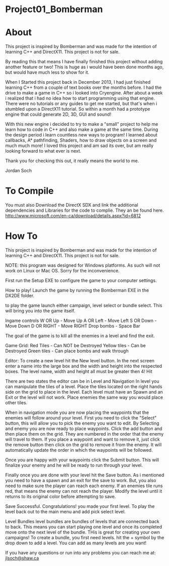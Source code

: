 Project01_Bomberman
===================

About
===================

This project is inspired by Bomberman and was made for the intention of learning C++ and DirectX11. This project is not for sale.

By reading this that means I have finally finished this project without adding another feature or two! This is huge as i would have been done months ago, but would have much less to show for it.

When I Started this project back in December 2013, I had just finished learning C++ from a couple of text books over the months before. I had the drive to make a game in C++ so i looked into Cryengine. 
After about a week i realized that i had no idea how to start programming using that engine. There were no tutorials or any guides to get me started, but that's when i stumbled upon a DirectX11 tutorial. 
So within a month had a prototype engine that could generate 2D, 3D, GUI and sound!

With this new engine i decided to try to make a "small" project to help me learn how to code in C++ and also make a game at the same time. During the design period i learn countless new ways to program!
I learned about callbacks, A* pathfinding, Shaders, how to draw objects on a screen and much much more!
I loved this project and am sad its over, but am really looking forward to what ever is next.

Thank you for checking this out, it really means the world to me.

Jordan Soch

To Compile
==================
You must also Download the DirectX SDX and link the additional dependencies and Libraries for the code to complie.
They an be found here.
http://www.microsoft.com/en-ca/download/details.aspx?id=6812

How To
===================
This project is inspired by Bomberman and was made for the intention of learning C++ and DirectX11. This project is not for sale.

NOTE: this program was designed for Windows platforms. As such will not work on Linux or Mac OS. Sorry for the inconvenience. 

First run the Setup EXE to configure the game to your computer settings.

How to play!
Launch the game by running the Bomberman EXE in the DX2DE folder.

to play the game launch either campaign, level select or bundle select. This will bring you into the game itself.

Ingame controls
W OR Up - Move Up
A OR Left - Move Left
S OR Down - Move Down
D OR RIGHT - Move RIGHT
Drop bombs - Space Bar

The goal of the game is to kill all the enemies in a level and find the exit. 

Game Grid:
Red Tiles 		- 	Can NOT be Destroyed
Yellow tiles 	- 	Can be Destroyed 
Green tiles 	- 	Can place bombs and walk through


Editor:
To create a new level hit the New level button. 
In the next screen enter a name into the large box and the width and height into the respected boxes. 
The level name, width and height all must be greater then 4!
Hit 

There are two states the editor can be in Level and Navigation
In level you can manipulate the tiles of a level. Place the tiles located on the right hands side on the grid to place in the level.
Each level must have an Spawn and an Exit or the level will not work.
Place enemies the same way you would place other tiles.

When in navigation mode you are now placing the waypoints that the enemies will follow around your level.
First you need to click the "Select" button, this will allow you to pick the enemy you want to edit.
By Selecting and enemy you are now ready to place waypoints. Click the add button and then place them on the grid. They are 
numbered in the order that the enemy will travel to them. If you place a waypoint and want to remove it, just click the remove button then 
click on the grid to remove it from the enemy. It will automatically update the order in which the waypoints will be followed.

Once you are happy with your waypoints click the Submit button. This will finalize your enemy and he will be ready to run through your level.

Finally once you are done with your level hit the Save button. As i mentioned you need to have a spawn and an exit for the save to work. But,
you also need to make sure the player can reach each enemy. If an enemies tile runs red, that means the enemy can not reach the player.
Modify the level until it returns to its original color before attempting to save. 

Save Successful. Congratulations! you made your first level. To play the level back out to the main menu and add pick select level.

Level Bundles
level bundles are bundles of levels that are connected back to back. This means you can start playing one level and once its completed move onto the next level of the bundle.
THis is great for creating your own campaigns! To create a bundle, you first need levels. hit the + symbol by the drop down to add a level. You can add as many levels are you want!

If you have any questions or run into any problems you can reach me at:
jlsoch@shaw.ca


